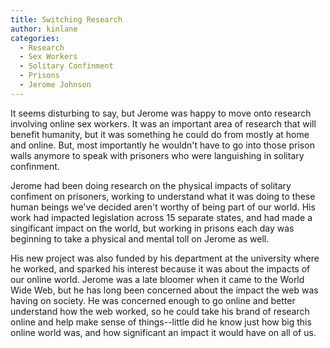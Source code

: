 ```yaml
---
title: Switching Research
author: kinlane
categories:
  - Research
  - Sex Workers
  - Solitary Confinment
  - Prisons
  - Jerome Johnson
---
```

It seems disturbing to say, but Jerome was happy to move onto research involving online sex workers. It was an important area of research that will benefit humanity, but it was something he could do from mostly at home and online. But, most importantly he wouldn't have to go into those prison walls anymore to speak with prisoners who were languishing in solitary confinment.

Jerome had been doing research on the physical impacts of solitary confiment on prisoners, working to understand what it was doing to these human beings we've decided aren't worthy of being part of our world. His work had impacted legislation across 15 separate states, and had made a singificant impact on the world, but working in prisons each day was beginning to take a physical and mental toll on Jerome as well.

His new project was also funded by his department at the university where he worked, and sparked his interest because it was about the impacts of our online world. Jerome was a late bloomer when it came to the World Wide Web, but he has long been concerned about the impact the web was having on society. He was concerned enough to go online and better understand how the web worked, so he could take his brand of research online and help make sense of things--little did he know just how big this online world was, and how significant an impact it would have on all of us.

